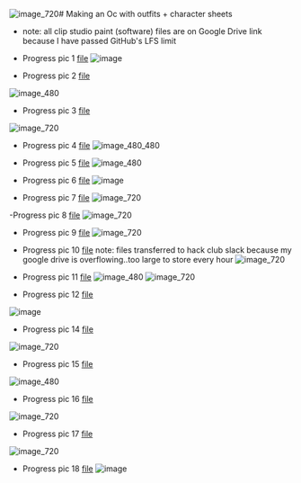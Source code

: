 ![image_720](https://github.com/user-attachments/assets/2e1b18c7-3ff2-4361-8cbd-6b98b9bd0acd)# Making an Oc with outfits + character sheets
- note: all clip studio paint (software) files are on Google Drive link because I have passed GitHub's LFS limit
- Progress pic 1 [file](https://drive.google.com/file/d/1sCzuZhJfHzOlbiw4lISmkVSWWoqVYGiV/view?usp=sharing)
![image](https://github.com/user-attachments/assets/70c24812-ad72-4e5b-a505-6ffba9e5f538)

- Progress pic 2 [file](https://drive.google.com/file/d/1mw2E-ARAw6xM1bofbMwjecrmZrx1CBLY/view?usp=sharing)

![image_480](https://github.com/user-attachments/assets/da949ded-12f3-40f8-91d7-4131ee3e3048)

- Progress pic 3 [file](https://drive.google.com/file/d/1yWNvDpzR4HLRQ84rVWSYAs3k6kDSDaKf/view?usp=sharing)

![image_720](https://github.com/user-attachments/assets/ed7e2bd7-58e9-4799-b2e1-810edf48615e)

- Progress pic 4 [file](https://drive.google.com/file/d/1Ry7L_VfVq7NZXs8XfBALqB5Krw5bEkoJ/view?usp=sharing)
![image_480_480](https://github.com/user-attachments/assets/dfe6b270-dbf6-4c3c-9701-0f60be3ab457)

- Progress pic 5 [file](https://drive.google.com/file/d/1Nh_RqFXuu6OtZZ9xtoZUNGiBsHUuucMK/view?usp=sharing)
![image_480](https://github.com/user-attachments/assets/654c3552-5b9e-4d57-9192-3cec23acb27e)

- Progress pic 6 [file](https://drive.google.com/file/d/1PbSIQYsJbaan-bmleX9wuzr_5ZybHV4W/view?usp=sharing)
![image](https://github.com/user-attachments/assets/f612a259-db60-4749-9005-da45dea6fc42)

- Progress pic 7 [file](https://drive.google.com/file/d/1Cx4Y2XMZTewXM5jLuM19M-O7pUJDfQ9V/view?usp=sharing) 
![image_720](https://github.com/user-attachments/assets/86d945ea-a277-4832-ac9c-4f19baf52c77)

-Progress pic 8 [file](https://drive.google.com/file/d/1HssxnzYUjZ858KP2lsRfTZeOYMRYkGLq/view?usp=sharing)
![image_720](https://github.com/user-attachments/assets/3b9a6ed5-aa83-4f5a-b703-273bd8b91547)

- Progress pic 9 [file](https://drive.google.com/file/d/1rg--64dT_tDVfDm-M2ZgUGCir7JnbInU/view?usp=sharing)
![image_720](https://github.com/user-attachments/assets/f20d70ad-2eb8-4dd2-bfbe-224719dd1c1e)

- Progress pic 10 [file](https://hackclub.slack.com/files/U0594US6E73/F07CF0UTG3X/character_sheet.clip) note: files transferred to hack club slack because my google drive is overflowing..too large to store every hour
![image_720](https://github.com/user-attachments/assets/43463e46-fea3-482b-9c01-3ba0649a5ac0)

- Progress pic 11 [file](https://hackclub.slack.com/files/U0594US6E73/F07DJ579RLG/character_sheet.clip)
![image_480](https://github.com/user-attachments/assets/63f901a4-1784-4f68-bfd4-e6c69140c511) 
![image_720](https://github.com/user-attachments/assets/f6abe62b-07a4-4e0a-9478-47d98fc1f93a)

- Progress pic 12 [file](https://hackclub.slack.com/files/U0594US6E73/F07EE1D0WG3/character_sheet.clip)

![image](https://github.com/user-attachments/assets/115e22bc-fc83-472f-ace6-f34efe9a0792)

- Progress pic 14 [file](https://hackclub.slack.com/files/U0594US6E73/F07EEAJP1HQ/character_sheet.clip)

![image_720](https://github.com/user-attachments/assets/8a9640db-a95f-415e-94c9-86f3ae5f4581)

- Progress pic 15 [file](https://hackclub.slack.com/files/U0594US6E73/F07ETK6EWTT/character_sheet.clip)

![image_480](https://github.com/user-attachments/assets/fa3758c7-8def-4b32-93de-b3b670a9540f)

- Progress pic 16 [file](https://hackclub.slack.com/files/U0594US6E73/F07ETRJGVK3/character_sheet.clip)

![image_720](https://github.com/user-attachments/assets/28c8bcc8-81f5-4720-b0d1-9724912cbd9d)

- Progress pic 17 [file](https://hackclub.slack.com/files/U0594US6E73/F07EH6ZRCG5/character_sheet.clip)

![image_720](https://github.com/user-attachments/assets/9260a04f-69c0-4ece-9774-02161b8843ac)

- Progress pic 18 [file](https://hackclub.slack.com/files/U0594US6E73/F07EL7ZBEJX/character_sheet.clip) 
![image](https://github.com/user-attachments/assets/bf12da75-db36-4ce2-99e5-9bc8afad0e4a)

